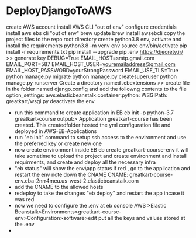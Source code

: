# DeployDjangoToAWS

create AWS account 
install AWS CLI "out of env"
configure credentials 
install aws ebs cli "out of env"
    brew update
    brew install awsebcli
copy the project files to the repo root directory
create python3.8 env, activate and install the requirements
    python3.8 -m venv env
    source env/bin/activate
    pip install -r requirements.txt
    pip install --upgrade pip
.env
    https://djecrety.ir/   >> generate key
    DEBUG=True
    EMAIL_HOST=smtp.gmail.com
    EMAIL_PORT=587
    EMAIL_HOST_USER=youremailaddress@gmail.com
    EMAIL_HOST_PASSWORD=yourStrongPassword
    EMAIL_USE_TLS=True
python manage.py migrate
python manage.py createsuperuser
python manage.py runserver
Create a directory named .ebextensions  >>
    create file in the folder named django.config and add the followng contents to the file
        option_settings:
            aws:elasticbeanstalk:container:python:
                 WSGIPath: greatkart/wsgi.py
deactivate the env
- run this command to create application in EB
    eb init -p python-3.7 greatkart-course
    output:> Application greatkart-course has been created.
    This createdfolder hosted the yml configuration file and deployed in AWS-EB-Applications
- run "eb init" command to setup ssh access to the environment and use the preferred key or create new one 
- now create environment inside EB 
    eb create greatkart-course-env
    it will take sometime to upload the project and create environment and install requirments, and create and deploy all the necessary infra
- "eb status" will show the env\app status 
if red , go to the application and restart the env
note down the CNAME 
CNAME: greatkart-course-env.eba-2nrr4meu.us-west-2.elasticbeanstalk.com
- add the CNAME to the allowed hosts 
- redeploy to take the changes "eb deploy"
    and restart the app incase it was red 
- now we need to configure the .env at eb console 
    AWS >Elastic Beanstalk>Environments>greatkart-course-env>Configuration>software>edit
    put all the keys and values stored at the .env
- 